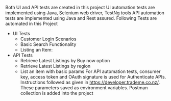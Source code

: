Both UI and API tests are created in this project
UI automation tests are implemented using Java, Selenium web driver, TestNg tools
API automation tests are implemented using Java and Rest assured.
Following Tests are automated in this Project
  - UI Tests
      - Customer Login Scenarios
      - Basic Search Functionality
      - Listing an Item:
  - API Tests
      - Retrieve Latest Listings by Buy now option
      - Retrieve Latest Listings by region
      - List an item with basic params
For API automation tests, consumer key, access token and OAuth signature is used for Authenticate APIs. Instructions followed as given in https://developer.trademe.co.nz/. These parameters saved as environment variables.
Postman collection is added into the project
